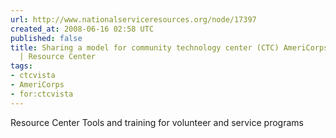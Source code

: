 ```yaml
---
url: http://www.nationalserviceresources.org/node/17397
created_at: 2008-06-16 02:58 UTC
published: false
title: Sharing a model for community technology center (CTC) AmeriCorps*VISTA projects
  | Resource Center
tags:
- ctcvista
- AmeriCorps
- for:ctcvista
---
```


Resource Center
Tools and training for volunteer and service programs
